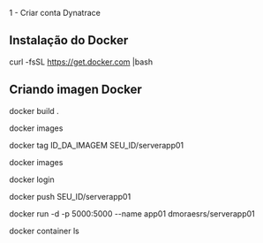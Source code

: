 1 - Criar conta Dynatrace



## Instalação do Docker
curl -fsSL https://get.docker.com |bash

## Criando imagen Docker


docker build .


docker images


docker tag ID_DA_IMAGEM SEU_ID/serverapp01


docker images


docker login


docker push SEU_ID/serverapp01


docker run -d -p 5000:5000 --name app01 dmoraesrs/serverapp01


docker container ls

